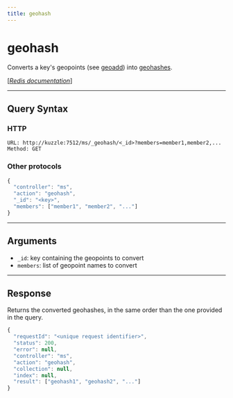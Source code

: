 ```yaml
---
title: geohash
---
```


# geohash

<SinceBadge version="1.0.0" />

Converts a key's geopoints (see [geoadd](/core/1/api/api-reference/controller-memory-storage/geoadd/)) into [geohashes](https://en.wikipedia.org/wiki/Geohash).

[[_Redis documentation_]](https://redis.io/commands/geohash)

---

## Query Syntax

### HTTP

```http
URL: http://kuzzle:7512/ms/_geohash/<_id>?members=member1,member2,...
Method: GET
```

### Other protocols

```js
{
  "controller": "ms",
  "action": "geohash",
  "_id": "<key>",
  "members": ["member1", "member2", "..."]
}
```

---

## Arguments

- `_id`: key containing the geopoints to convert
- `members`: list of geopoint names to convert

---

## Response

Returns the converted geohashes, in the same order than the one provided in the query.

```javascript
{
  "requestId": "<unique request identifier>",
  "status": 200,
  "error": null,
  "controller": "ms",
  "action": "geohash",
  "collection": null,
  "index": null,
  "result": ["geohash1", "geohash2", "..."]
}
```
